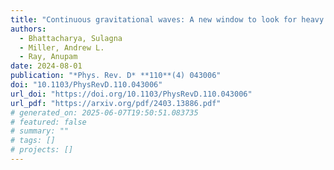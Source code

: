 ```yaml
---
title: "Continuous gravitational waves: A new window to look for heavy nonannihilating dark matter"
authors:
  - Bhattacharya, Sulagna
  - Miller, Andrew L.
  - Ray, Anupam
date: 2024-08-01
publication: "*Phys. Rev. D* **110**(4) 043006"
doi: "10.1103/PhysRevD.110.043006"
url_doi: "https://doi.org/10.1103/PhysRevD.110.043006"
url_pdf: "https://arxiv.org/pdf/2403.13886.pdf"
# generated_on: 2025-06-07T19:50:51.083735
# featured: false
# summary: ""
# tags: []
# projects: []
---
```


